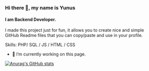 
### Hi there 👋, my name is Yunus
#### I am Backend Developer.

I made this project just for fun, it allows you to create nice and simple GitHub Readme files that you can copy/paste and use in your profile.

Skills: PHP/ SQL / JS / HTML / CSS

- 🔭 I’m currently working on this page. 











[![Anurag's GitHub stats](https://github-readme-stats.vercel.app/api?username=yunusolcar)](https://github.com/anuraghazra/github-readme-stats)




